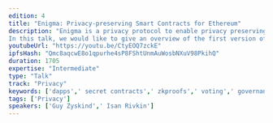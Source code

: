 ```yaml
---
edition: 4
title: "Enigma: Privacy-preserving Smart Contracts for Ethereum"
description: "Enigma is a privacy protocol to enable privacy preserving smart contracts on Ethereum. Enigma utilizes secret contracts - smart contracts that let you use private and sensitive data in decentralized applications. Enigma is building a network for privacy preserving computations. Nodes in the Enigma network that execute secret contracts never see the data that is used in their computations.
In this talk, we would like to give an overview of the first version of Enigma network, which is currently on testnet, and present the roadmap with specific focus on privacy preserving cryptographic methods including Multiparty Computation (MPC) and Zero Knowledge Proofs. Computing over private data is considered one of the “holy grails” of computer science. With secret contracts, Enigma focuses on building blocks for the Ethereum network, such as voting / governance and auctions, in the short term. Longer term, Enigma enables applications on Ethereum that work with sensitive user data to compete with centralized solutions such as Uber. Enigma can also harden the privacy and resiliency of popular solutions like on-chain voting and sealed-bid auctions. Without privacy, applications and users must turn to centralized solutions or accept severe trade-offs."
youtubeUrl: "https://youtu.be/CtyEOQ7zckE"
ipfsHash: "Qmc8aqcwE8o1qpurhe4sP8FShtUnmAuWosbNXuV98PkihQ"
duration: 1705
expertise: "Intermediate"
type: "Talk"
track: "Privacy"
keywords: ['dapps',' secret contracts',' zkproofs',' voting',' governance',' auctions']
tags: ['Privacy']
speakers: ['Guy Zyskind',' Isan Rivkin']
---
```

